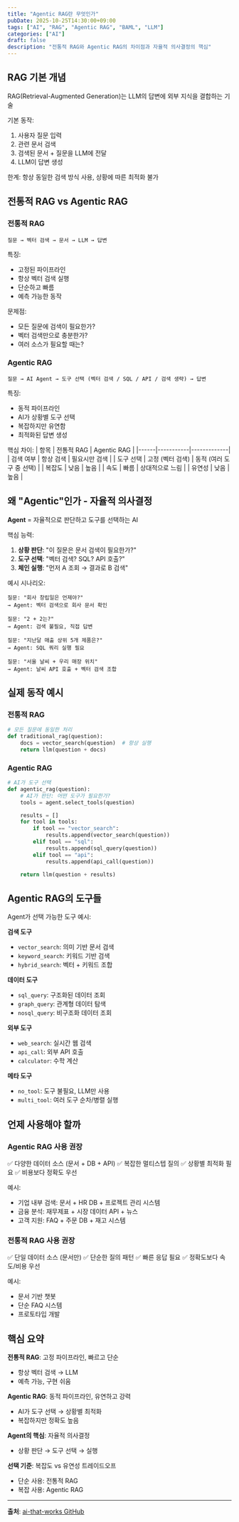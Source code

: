 ```yaml
---
title: "Agentic RAG란 무엇인가"
pubDate: 2025-10-25T14:30:00+09:00
tags: ["AI", "RAG", "Agentic RAG", "BAML", "LLM"]
categories: ["AI"]
draft: false
description: "전통적 RAG와 Agentic RAG의 차이점과 자율적 의사결정의 핵심"
---
```


## RAG 기본 개념

RAG(Retrieval-Augmented Generation)는 LLM의 답변에 외부 지식을 결합하는 기술

기본 동작:
1. 사용자 질문 입력
2. 관련 문서 검색
3. 검색된 문서 + 질문을 LLM에 전달
4. LLM이 답변 생성

한계: 항상 동일한 검색 방식 사용, 상황에 따른 최적화 불가

## 전통적 RAG vs Agentic RAG

### 전통적 RAG

```
질문 → 벡터 검색 → 문서 → LLM → 답변
```

특징:
- 고정된 파이프라인
- 항상 벡터 검색 실행
- 단순하고 빠름
- 예측 가능한 동작

문제점:
- 모든 질문에 검색이 필요한가?
- 벡터 검색만으로 충분한가?
- 여러 소스가 필요할 때는?

### Agentic RAG

```
질문 → AI Agent → 도구 선택 (벡터 검색 / SQL / API / 검색 생략) → 답변
```

특징:
- 동적 파이프라인
- AI가 상황별 도구 선택
- 복잡하지만 유연함
- 최적화된 답변 생성

핵심 차이:
| 항목 | 전통적 RAG | Agentic RAG |
|------|-----------|-------------|
| 검색 여부 | 항상 검색 | 필요시만 검색 |
| 도구 선택 | 고정 (벡터 검색) | 동적 (여러 도구 중 선택) |
| 복잡도 | 낮음 | 높음 |
| 속도 | 빠름 | 상대적으로 느림 |
| 유연성 | 낮음 | 높음 |

## 왜 "Agentic"인가 - 자율적 의사결정

**Agent** = 자율적으로 판단하고 도구를 선택하는 AI

핵심 능력:
1. **상황 판단**: "이 질문은 문서 검색이 필요한가?"
2. **도구 선택**: "벡터 검색? SQL? API 호출?"
3. **체인 실행**: "먼저 A 조회 → 결과로 B 검색"

예시 시나리오:
```
질문: "회사 창립일은 언제야?"
→ Agent: 벡터 검색으로 회사 문서 확인

질문: "2 + 2는?"
→ Agent: 검색 불필요, 직접 답변

질문: "지난달 매출 상위 5개 제품은?"
→ Agent: SQL 쿼리 실행 필요

질문: "서울 날씨 + 우리 매장 위치"
→ Agent: 날씨 API 호출 + 벡터 검색 조합
```

## 실제 동작 예시

### 전통적 RAG
```python
# 모든 질문에 동일한 처리
def traditional_rag(question):
    docs = vector_search(question)  # 항상 실행
    return llm(question + docs)
```

### Agentic RAG
```python
# AI가 도구 선택
def agentic_rag(question):
    # AI가 판단: 어떤 도구가 필요한가?
    tools = agent.select_tools(question)

    results = []
    for tool in tools:
        if tool == "vector_search":
            results.append(vector_search(question))
        elif tool == "sql":
            results.append(sql_query(question))
        elif tool == "api":
            results.append(api_call(question))

    return llm(question + results)
```

## Agentic RAG의 도구들

Agent가 선택 가능한 도구 예시:

**검색 도구**
- `vector_search`: 의미 기반 문서 검색
- `keyword_search`: 키워드 기반 검색
- `hybrid_search`: 벡터 + 키워드 조합

**데이터 도구**
- `sql_query`: 구조화된 데이터 조회
- `graph_query`: 관계형 데이터 탐색
- `nosql_query`: 비구조화 데이터 조회

**외부 도구**
- `web_search`: 실시간 웹 검색
- `api_call`: 외부 API 호출
- `calculator`: 수학 계산

**메타 도구**
- `no_tool`: 도구 불필요, LLM만 사용
- `multi_tool`: 여러 도구 순차/병렬 실행

## 언제 사용해야 할까

### Agentic RAG 사용 권장

✅ 다양한 데이터 소스 (문서 + DB + API)
✅ 복잡한 멀티스텝 질의
✅ 상황별 최적화 필요
✅ 비용보다 정확도 우선

예시:
- 기업 내부 검색: 문서 + HR DB + 프로젝트 관리 시스템
- 금융 분석: 재무제표 + 시장 데이터 API + 뉴스
- 고객 지원: FAQ + 주문 DB + 재고 시스템

### 전통적 RAG 사용 권장

✅ 단일 데이터 소스 (문서만)
✅ 단순한 질의 패턴
✅ 빠른 응답 필요
✅ 정확도보다 속도/비용 우선

예시:
- 문서 기반 챗봇
- 단순 FAQ 시스템
- 프로토타입 개발

## 핵심 요약

**전통적 RAG**: 고정 파이프라인, 빠르고 단순
- 항상 벡터 검색 → LLM
- 예측 가능, 구현 쉬움

**Agentic RAG**: 동적 파이프라인, 유연하고 강력
- AI가 도구 선택 → 상황별 최적화
- 복잡하지만 정확도 높음

**Agent의 핵심**: 자율적 의사결정
- 상황 판단 → 도구 선택 → 실행

**선택 기준**: 복잡도 vs 유연성 트레이드오프
- 단순 사용: 전통적 RAG
- 복잡 사용: Agentic RAG

---

**출처**: [ai-that-works GitHub](https://github.com/ai-that-works/ai-that-works/tree/main/2025-10-21-agentic-rag-context-engineering)
